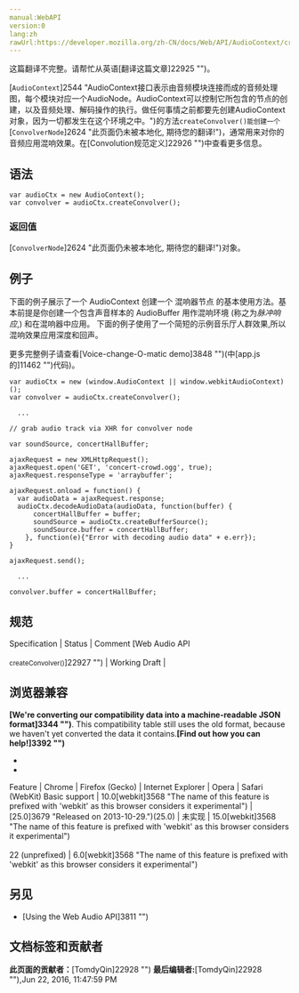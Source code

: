 ```yaml
---
manual:WebAPI
version:0
lang:zh
rawUrl:https://developer.mozilla.org/zh-CN/docs/Web/API/AudioContext/createConvolver
---
```




这篇翻译不完整。请帮忙从英语[翻译这篇文章]22925 "")。






[`AudioContext`]2544 "AudioContext接口表示由音频模块连接而成的音频处理图，每个模块对应一个AudioNode。AudioContext可以控制它所包含的节点的创建，以及音频处理、解码操作的执行。做任何事情之前都要先创建AudioContext对象，因为一切都发生在这个环境之中。")的方法`createConvolver()能创建一个`[`ConvolverNode`]2624 "此页面仍未被本地化, 期待您的翻译!")，通常用来对你的音频应用混响效果。在[Convolution规范定义]22926 "")中查看更多信息。



## 语法<a name="语法"></a>

```
var audioCtx = new AudioContext();
var convolver = audioCtx.createConvolver();
```

### 返回值<a name="Description"></a>


[`ConvolverNode`]2624 "此页面仍未被本地化, 期待您的翻译!")对象。


## 例子<a name="Examples"></a>


下面的例子展示了一个 AudioContext 创建一个 混响器节点 的基本使用方法。基本前提是你创建一个包含声音样本的 AudioBuffer 用作混响环境 (称之为<em>脉冲响应</em>,) 和在混响器中应用。 下面的例子使用了一个简短的示例音乐厅人群效果,所以混响效果应用深度和回声。



更多完整例子请查看[Voice-change-O-matic demo]3848 "")(中[app.js的]11462 "")代码)。


```
var audioCtx = new (window.AudioContext || window.webkitAudioContext)();
var convolver = audioCtx.createConvolver();

  ...

// grab audio track via XHR for convolver node

var soundSource, concertHallBuffer;

ajaxRequest = new XMLHttpRequest();
ajaxRequest.open('GET', 'concert-crowd.ogg', true);
ajaxRequest.responseType = 'arraybuffer';

ajaxRequest.onload = function() {
  var audioData = ajaxRequest.response;
  audioCtx.decodeAudioData(audioData, function(buffer) {
      concertHallBuffer = buffer;
      soundSource = audioCtx.createBufferSource();
      soundSource.buffer = concertHallBuffer;
    }, function(e){"Error with decoding audio data" + e.err});
}

ajaxRequest.send();

  ...

convolver.buffer = concertHallBuffer;
```

## 规范<a name="规范"></a>
Specification | Status | Comment 
[Web Audio API<br></br><small>createConvolver()</small>]22927 "") | Working Draft |  


## 浏览器兼容<a name="浏览器兼容"></a>


**[We&#39;re converting our compatibility data into a machine-readable JSON format]3344 "")**. This compatibility table still uses the old format, because we haven&#39;t yet converted the data it contains.**[Find out how you can help!]3392 "")**


* 
* 
Feature | Chrome | Firefox (Gecko) | Internet Explorer | Opera | Safari (WebKit) 
Basic support | 10.0[webkit]3568 "The name of this feature is prefixed with 'webkit' as this browser considers it experimental") | [25.0]3679 "Released on 2013-10-29.")(25.0) | 未实现 | 15.0[webkit]3568 "The name of this feature is prefixed with 'webkit' as this browser considers it experimental")<br></br>22 (unprefixed) | 6.0[webkit]3568 "The name of this feature is prefixed with 'webkit' as this browser considers it experimental") 





## 另见<a name="另见"></a>

* [Using the Web Audio API]3811 "")



## 文档标签和贡献者
**此页面的贡献者：**[TomdyQin]22928 "")
**最后编辑者:**[TomdyQin]22928 ""),<time>Jun 22, 2016, 11:47:59 PM</time>


